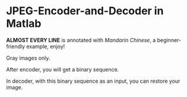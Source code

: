 # JPEG-Encoder-and-Decoder in Matlab

**ALMOST EVERY LINE** is annotated with _Mandarin Chinese_, a beginner-friendly example, enjoy!

Gray images only. 

After encoder, you will get a binary sequence.

In decoder, with this binary sequence as an input, you can restore your image.
